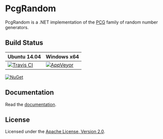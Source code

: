 # PcgRandom

PcgRandom is a .NET implementation of the [PCG](http://www.pcg-random.org/) family of
random number generators.

## Build Status

Ubuntu 14.04 | Windows x64
--- | ---
[![Travis CI](https://img.shields.io/travis/bgrainger/PcgRandom.svg)](https://travis-ci.org/bgrainger/PcgRandom) | [![AppVeyor](https://img.shields.io/appveyor/ci/BradleyGrainger/pcgrandom.svg)](https://ci.appveyor.com/project/BradleyGrainger/pcgrandom)

[![NuGet](https://img.shields.io/nuget/v/PcgRandom.svg)](https://www.nuget.org/packages/PcgRandom)

## Documentation

Read the [documentation](docs/index.md).

## License

Licensed under the [Apache License, Version 2.0](http://www.apache.org/licenses/LICENSE-2.0).
